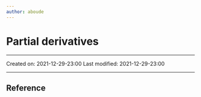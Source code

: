 ```yaml
---
author: aboude
---
```

# Partial derivatives
___

Created on: 2021-12-29-23:00
Last modified: 2021-12-29-23:00

___

## Reference